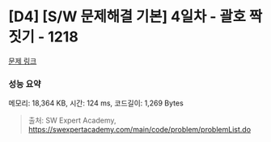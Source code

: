 # [D4] [S/W 문제해결 기본] 4일차 - 괄호 짝짓기 - 1218 

[문제 링크](https://swexpertacademy.com/main/code/problem/problemDetail.do?contestProbId=AV14eWb6AAkCFAYD) 

### 성능 요약

메모리: 18,364 KB, 시간: 124 ms, 코드길이: 1,269 Bytes



> 출처: SW Expert Academy, https://swexpertacademy.com/main/code/problem/problemList.do